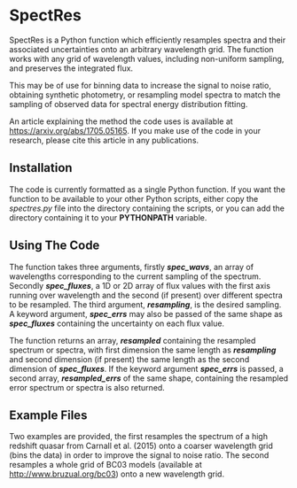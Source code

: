 # SpectRes

SpectRes is a Python function which efficiently resamples spectra and their associated uncertainties onto an arbitrary wavelength grid. The function works with any grid of wavelength values, including non-uniform sampling, and preserves the integrated flux. 

This may be of use for binning data to increase the signal to noise ratio, obtaining synthetic photometry, or resampling model spectra to match the sampling of observed data for spectral energy distribution fitting. 

An article explaining the method the code uses is available at https://arxiv.org/abs/1705.05165. If you make use of the code in your research, please cite this article in any publications.

## Installation

The code is currently formatted as a single Python function. If you want the function to be available to your other Python scripts, either copy the _spectres.py_ file into the directory containing the scripts, or you can add the directory containing it to your **PYTHONPATH** variable.

## Using The Code

The function takes three arguments, firstly _**spec_wavs**_, an array of wavelengths corresponding to the current sampling of the spectrum. Secondly _**spec_fluxes**_, a 1D or 2D array of flux values with the first axis running over wavelength and the second (if present) over different spectra to be resampled. The third argument, _**resampling**_, is the desired sampling. A keyword argument, _**spec_errs**_ may also be passed of the same shape as _**spec_fluxes**_ containing the uncertainty on each flux value. 

The function returns an array, _**resampled**_ containing the resampled spectrum or spectra, with first dimension the same length as _**resampling**_ and second dimension (if present) the same length as the second dimension of _**spec_fluxes**_. If the keyword argument _**spec_errs**_ is passed, a second array, _**resampled_errs**_ of the same shape, containing the resampled error spectrum or spectra is also returned.

## Example Files

Two examples are provided, the first resamples the spectrum of a high redshift quasar from Carnall et al. (2015) onto a coarser wavelength grid (bins the data) in order to improve the signal to noise ratio. The second resamples a whole grid of BC03 models (available at http://www.bruzual.org/bc03) onto a new wavelength grid.
